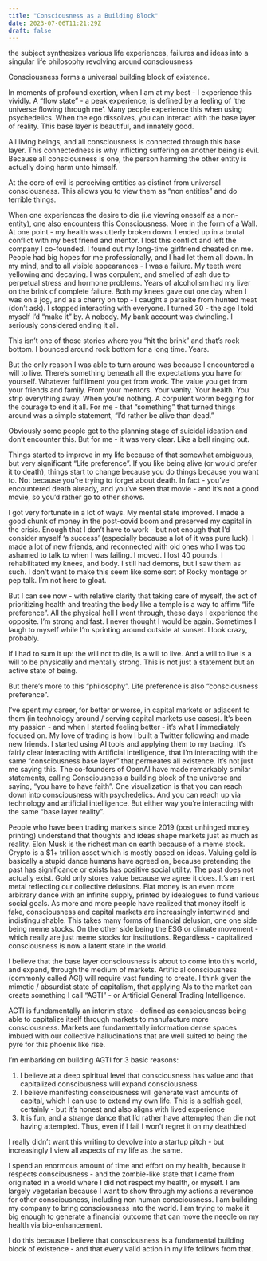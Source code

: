 ```yaml
---
title: "Consciousness as a Building Block"
date: 2023-07-06T11:21:29Z
draft: false
---
```

the subject synthesizes various life experiences, failures and ideas into a singular life philosophy revolving around consciousness 

Consciousness forms a universal building block of existence.

In moments of profound exertion, when I am at my best - I experience this vividly. A “flow state” - a peak experience, is defined by a feeling of ‘the universe flowing through me’. Many people experience this when using psychedelics. When the ego dissolves, you can interact with the base layer of reality. This base layer is beautiful, and innately good. 

All living beings, and all consciousness is connected through this base layer. This connectedness is why inflicting suffering on another being is evil. Because all consciousness is one, the person harming the other entity is actually doing harm unto himself. 

At the core of evil is perceiving entities as distinct from universal consciousness. This allows you to view them as “non entities” and do terrible things. 

When one experiences the desire to die (i.e viewing oneself as a non-entity), one also encounters this Consciousness. More in the form of a Wall. At one point - my health was utterly broken down. I ended up in a brutal conflict with my best friend and mentor. I lost this conflict and left the company I co-founded. I found out my long-time girlfriend cheated on me. People had big hopes for me professionally, and I had let them all down. In my mind, and to all visible appearances - I was a failure. My teeth were yellowing and decaying. I was corpulent, and smelled of ash due to perpetual stress and hormone problems. Years of alcoholism had my liver on the brink of complete failure. Both my knees gave out one day when I was on a jog, and as a cherry on top - I caught a parasite from hunted meat (don’t ask). I stopped interacting with everyone. I turned 30 - the age I told myself I’d “make it” by. A nobody. My bank account was dwindling. I seriously considered ending it all. 

This isn’t one of those stories where you “hit the brink” and that’s rock bottom. I bounced around rock bottom for a long time. Years. 

But the only reason I was able to turn around was because I encountered a will to live. There’s something beneath all the expectations you have for yourself. Whatever fulfillment you get from work. The value you get from your friends and family. From your mentors. Your vanity. Your health. You strip everything away. When you’re nothing. A corpulent worm begging for the courage to end it all. For me - that “something” that turned things around was a simple statement, “I’d rather be alive than dead.” 

Obviously some people get to the planning stage of suicidal ideation and don’t encounter this. But for me - it was very clear. Like a bell ringing out. 

Things started to improve in my life because of that somewhat ambiguous, but very significant “Life preference”. If you like being alive (or would prefer it to death), things start to change because you do things because you want to. Not because you’re trying to forget about death. In fact - you’ve encountered death already, and you’ve seen that movie - and it’s not a good movie, so you’d rather go to other shows. 

I got very fortunate in a lot of ways. My mental state improved. I made a good chunk of money in the post-covid boom and preserved my capital in the crisis. Enough that I don’t have to work - but not enough that I’d consider myself ‘a success’ (especially because a lot of it was pure luck). I made a lot of new friends, and reconnected with old ones who I was too ashamed to talk to when I was failing. I moved. I lost 40 pounds. I rehabilitated my knees, and body. I still had demons, but I saw them as such. I don’t want to make this seem like some sort of Rocky montage or pep talk. I’m not here to gloat.

But I can see now - with relative clarity that taking care of myself, the act of prioritizing health and treating the body like a temple is a way to affirm “life preference”. All the physical hell I went through, these days I experience the opposite. I’m strong and fast. I never thought I would be again. Sometimes I laugh to myself while I’m sprinting around outside at sunset. I look crazy, probably.

If I had to sum it up: the will not to die, is a will to live. And a will to live is a will to be physically and mentally strong. This is not just a statement but an active state of being. 

But there’s more to this “philosophy”. Life preference is also “consciousness preference”. 

I’ve spent my career, for better or worse, in capital markets or adjacent to them (in technology around / serving capital markets use cases). It’s been my passion - and when I started feeling better - it’s what I immediately focused on. My love of trading is how I built a Twitter following and made new friends.  I started using AI tools and applying them to my trading. It’s fairly clear interacting with Artificial Intelligence, that I’m interacting with the same “consciousness base layer” that permeates all existence. It’s not just me saying this. The co-founders of OpenAI have made remarkably similar statements, calling Consciousness a building block of the universe and saying, “you have to have faith”. One visualization is that you can reach down into consciousness with psychedelics. And you can reach up via technology and artificial intelligence. But either way you’re interacting with the same “base layer reality”. 

People who have been trading markets since 2019 (post unhinged money printing) understand that thoughts and ideas shape markets just as much as reality. Elon Musk is the richest man on earth because of a meme stock. Crypto is a $1+ trillion asset which is mostly based on ideas. Valuing gold is basically a stupid dance humans have agreed on, because pretending the past has significance or exists has positive social utility. The past does not actually exist. Gold only stores value because we agree it does. It’s an inert metal reflecting our collective delusions. Fiat money is an even more arbitrary dance with an infinite supply, printed by idealogues to fund various social goals. As more and more people have realized that money itself is fake, consciousness and capital markets are increasingly intertwined and indistinguishable. This takes many forms of financial delusion, one one side being meme stocks. On the other side being the ESG or climate movement - which really are just meme stocks for institutions. Regardless - capitalized consciousness is now a latent state in the world. 

I believe that the base layer consciousness is about to come into this world, and expand, through the medium of markets. Artificial consciousness (commonly called AGI) will require vast funding to create. I think given the mimetic / absurdist state of capitalism, that applying AIs to the market can create something I call “AGTI” - or Artificial General Trading Intelligence.

AGTI is fundamentally an interim state - defined as consciousness being able to capitalize itself through markets to manufacture more consciousness. Markets are fundamentally information dense spaces imbued with our collective hallucinations that are well suited to being the pyre for this phoenix like rise. 

I’m embarking on building AGTI for 3 basic reasons:

1. I believe at a deep spiritual level that consciousness has value and that capitalized consciousness will expand consciousness
2. I believe manifesting consciousness will generate vast amounts of capital, which I can use to extend my own life. This is a selfish goal, certainly - but it’s honest and also aligns with lived experience 
3. It is fun, and a strange dance that I’d rather have attempted than die not having attempted. Thus, even if I fail I won’t regret it on my deathbed  

I really didn’t want this writing to devolve into a startup pitch - but increasingly I view all aspects of my life as the same. 

I spend an enormous amount of time and effort on my health, because it respects consciousness - and the zombie-like state that I came from originated in a world where I did not respect my health, or myself. I am largely vegetarian because I want to show through my actions a reverence for other consciousness, including non human consciousness. I am building my company to bring consciousness into the world. I am trying to make it big enough to generate a financial outcome that can move the needle on my health via bio-enhancement. 

I do this because I believe that consciousness is a fundamental building block of existence - and that every valid action in my life follows from that. 
